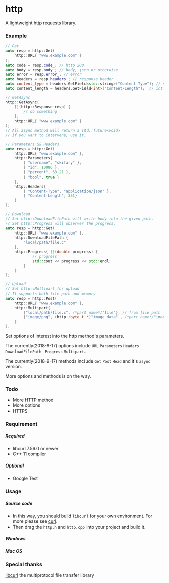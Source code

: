 # http

A lightweight http requests library.

### Example

```c++
// Get
auto resp = http::Get(
	http::URL{ "www.example.com" }
);
auto code = resp.code_; // http 200
auto body = resp.body_; // body, json or otherwise
auto error = resp.error_; // error
auto headers = resp.headers_; // response header
auto content_type = headers.GetField<std::string>("Content-Type"); // string field in header
auto content_length = headers.GetField<int>("Content-Length");  // int field in header

// GetAsync
http::GetAsync(
	[](http::Response resp) {
		// do something
	},
	http::URL{ "www.example.com" }
);
// All async method will return a std::future<void>
// if you want to intervene, use it.

// Parameters && Headers
auto resp = http::Get(
	http::URL{ "www.example.com" },
	http::Parameters{
		{ "username", "skifary" },
		{ "id", 10086 },
		{ "percent", 63.21 },
		{ "bool", true }
	},
	http::Headers{
		{ "Content-Type", "application/json" },
		{ "Content-Length", 351}
	}
);

// Download
// Set http::DownloadFilePath will write body into the given path.
// Set http::Progress will observer the progress.
auto resp = http::Get(
	http::URL{ "www.example.com" },
	http::DownloadFilePath {
		"local/path/file.c"
	},
	http::Progress{ [](double progress) {
			// progress
			std::cout << progress << std::endl;
		}
	}
);

// Upload
// Set http::Multipart for upload
// It supports both file path and memory
auto resp = http::Post(
	http::URL{ "www.example.com" },
	http::Multipart{
		{"local/path/file.c", /*part name*/"file"}, // from file path
		{"image/png", (http::byte_t *)"image_data" , /*part name*/"image"} // from memory
	}
);
```

Set options of interest into the http method's parameters.

The currently(2018-9-17) options include  `URL`  `Parameters`  `Headers`  `DownloadFilePath `  `Progress`  `Multipart`.

The currently(2018-9-17) methods include  `Get`  `Post`  `Head` and it's `async` version. 

More options and methods is on the way.

### Todo

* More HTTP method
* More options
* HTTPS

### Requirement

##### Required

* libcurl 7.56.0 or newer
* C++ 11 compiler

##### Optional

* Google Test

### Usage

##### Source code

* In this way, you should build `libcurl` for your own environment. For more please see [curl](https://github.com/curl/curl).
* Then drag the `http.h` and `http.cpp` into your project and build it.

##### Windows



##### Mac OS



### Special thanks

[libcurl](https://curl.haxx.se/libcurl/) the multiprotocol file transfer library

